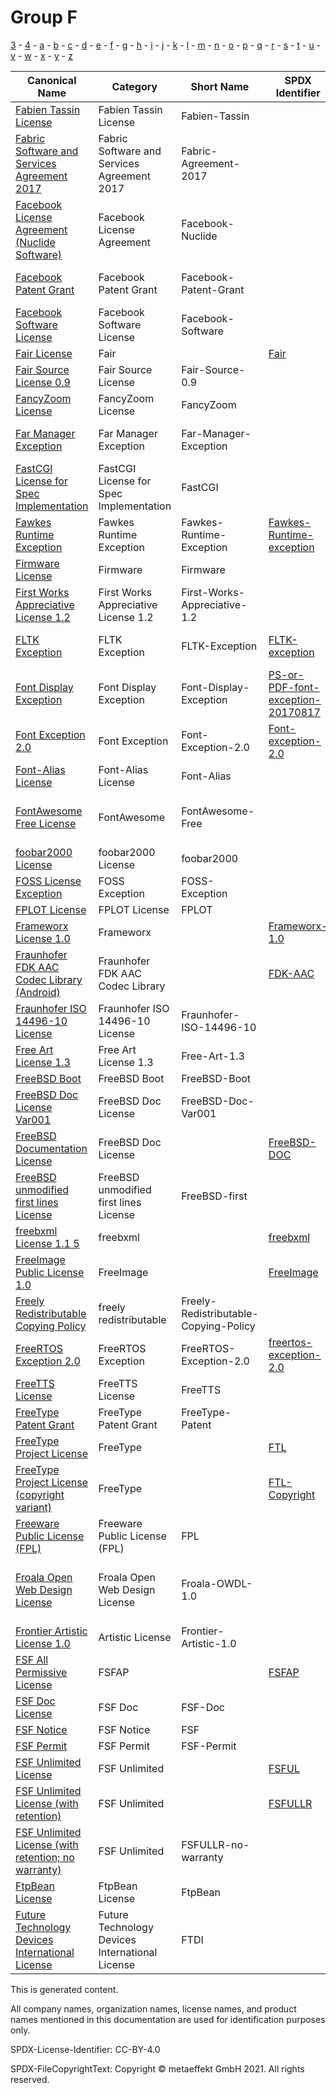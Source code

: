 # Group F

[3](../[3]/README.md) -
[4](../[4]/README.md) -
[a](../[a]/README.md) - 
[b](../[b]/README.md) - 
[c](../[c]/README.md) - 
[d](../[d]/README.md) - 
[e](../[e]/README.md) - 
[f](../[f]/README.md) - 
[g](../[g]/README.md) - 
[h](../[h]/README.md) - 
[i](../[i]/README.md) - 
[j](../[j]/README.md) - 
[k](../[k]/README.md) - 
[l](../[l]/README.md) - 
[m](../[m]/README.md) - 
[n](../[n]/README.md) - 
[o](../[o]/README.md) - 
[p](../[p]/README.md) - 
[q](../[q]/README.md) - 
[r](../[r]/README.md) - 
[s](../[s]/README.md) - 
[t](../[t]/README.md) - 
[u](../[u]/README.md) - 
[v](../[v]/README.md) - 
[w](../[w]/README.md) - 
[x](../[x]/README.md) - 
[y](../[y]/README.md) - 
[z](../[z]/README.md)

|Canonical Name|Category|Short Name|SPDX Identifier|OSI|ScanCode|Matched ScanCode|Type|
| --- | --- | --- | --- | --- | --- | --- | --- |
|[Fabien Tassin License]([fa]/Fabien-Tassin-License.yaml)|Fabien Tassin License|Fabien-Tassin| | | [fabien-tassin](https://github.com/nexB/scancode-toolkit/blob/develop/src/licensedcode/data/licenses/fabien-tassin.LICENSE) | [fabien-tassin](https://github.com/nexB/scancode-toolkit/blob/develop/src/licensedcode/data/licenses/fabien-tassin.LICENSE) |terms|
|[Fabric Software and Services Agreement 2017]([fa]/Fabric-Software-and-Services-Agreement-2017.yaml)|Fabric Software and Services Agreement 2017|Fabric-Agreement-2017| | | [fabric-agreement-2017](https://github.com/nexB/scancode-toolkit/blob/develop/src/licensedcode/data/licenses/fabric-agreement-2017.LICENSE) | [fabric-agreement-2017](https://github.com/nexB/scancode-toolkit/blob/develop/src/licensedcode/data/licenses/fabric-agreement-2017.LICENSE) |terms|
|[Facebook License Agreement (Nuclide Software)]([fa]/Facebook-License-Agreement-(Nuclide-Software).yaml)|Facebook License Agreement|Facebook-Nuclide| | | [facebook-nuclide](https://github.com/nexB/scancode-toolkit/blob/develop/src/licensedcode/data/licenses/facebook-nuclide.LICENSE) | [facebook-nuclide](https://github.com/nexB/scancode-toolkit/blob/develop/src/licensedcode/data/licenses/facebook-nuclide.LICENSE) |terms|
|[Facebook Patent Grant]([fa]/Facebook-Patent-Grant.yaml)|Facebook Patent Grant|Facebook-Patent-Grant| | | [facebook-patent-rights-2](https://github.com/nexB/scancode-toolkit/blob/develop/src/licensedcode/data/licenses/facebook-patent-rights-2.LICENSE) | [facebook-patent-rights-2](https://github.com/nexB/scancode-toolkit/blob/develop/src/licensedcode/data/licenses/facebook-patent-rights-2.LICENSE) |terms|
|[Facebook Software License]([fa]/Facebook-Software-License.yaml)|Facebook Software License|Facebook-Software| | | [facebook-software-license](https://github.com/nexB/scancode-toolkit/blob/develop/src/licensedcode/data/licenses/facebook-software-license.LICENSE) | [facebook-software-license](https://github.com/nexB/scancode-toolkit/blob/develop/src/licensedcode/data/licenses/facebook-software-license.LICENSE) |terms|
|[Fair License]([fa]/Fair-License.yaml)|Fair| |[Fair](https://spdx.org/licenses/preview/Fair.html)| [Fair](https://opensource.org/licenses/Fair) | [fair](https://github.com/nexB/scancode-toolkit/blob/develop/src/licensedcode/data/licenses/fair.LICENSE) | [fair](https://github.com/nexB/scancode-toolkit/blob/develop/src/licensedcode/data/licenses/fair.LICENSE) |terms|
|[Fair Source License 0.9]([fa]/Fair-Source-License-0.9.yaml)|Fair Source License|Fair-Source-0.9| | | [fair-source-0.9](https://github.com/nexB/scancode-toolkit/blob/develop/src/licensedcode/data/licenses/fair-source-0.9.LICENSE) | [fair-source-0.9](https://github.com/nexB/scancode-toolkit/blob/develop/src/licensedcode/data/licenses/fair-source-0.9.LICENSE) |terms|
|[FancyZoom License]([fa]/FancyZoom-License.yaml)|FancyZoom License|FancyZoom| | | [fancyzoom](https://github.com/nexB/scancode-toolkit/blob/develop/src/licensedcode/data/licenses/fancyzoom.LICENSE) | [fancyzoom](https://github.com/nexB/scancode-toolkit/blob/develop/src/licensedcode/data/licenses/fancyzoom.LICENSE) |terms|
|[Far Manager Exception]([fa]/Far-Manager-Exception.yaml)|Far Manager Exception|Far-Manager-Exception| | | [far-manager-exception](https://github.com/nexB/scancode-toolkit/blob/develop/src/licensedcode/data/licenses/far-manager-exception.LICENSE) | [far-manager-exception](https://github.com/nexB/scancode-toolkit/blob/develop/src/licensedcode/data/licenses/far-manager-exception.LICENSE) |exception|
|[FastCGI License for Spec Implementation]([fa]/FastCGI-License-for-Spec-Implementation.yaml)|FastCGI License for Spec Implementation|FastCGI| | | [openmarket-fastcgi](https://github.com/nexB/scancode-toolkit/blob/develop/src/licensedcode/data/licenses/openmarket-fastcgi.LICENSE) | [openmarket-fastcgi](https://github.com/nexB/scancode-toolkit/blob/develop/src/licensedcode/data/licenses/openmarket-fastcgi.LICENSE) |terms|
|[Fawkes Runtime Exception]([fa]/Fawkes-Runtime-Exception.yaml)|Fawkes Runtime Exception|Fawkes-Runtime-Exception|[Fawkes-Runtime-exception](https://spdx.org/licenses/preview/Fawkes-Runtime-exception.html)| | [fawkes-runtime-exception](https://github.com/nexB/scancode-toolkit/blob/develop/src/licensedcode/data/licenses/fawkes-runtime-exception.LICENSE) | [fawkes-runtime-exception](https://github.com/nexB/scancode-toolkit/blob/develop/src/licensedcode/data/licenses/fawkes-runtime-exception.LICENSE) |exception|
|[Firmware License]([fi]/Firmware-License.yaml)|Firmware|Firmware| | | | [intel-bcl](https://github.com/nexB/scancode-toolkit/blob/develop/src/licensedcode/data/licenses/intel-bcl.LICENSE) |terms|
|[First Works Appreciative License 1.2]([fi]/First-Works-Appreciative-License-1.2.yaml)|First Works Appreciative License 1.2|First-Works-Appreciative-1.2| | | [first-works-appreciative-1.2](https://github.com/nexB/scancode-toolkit/blob/develop/src/licensedcode/data/licenses/first-works-appreciative-1.2.LICENSE) | [first-works-appreciative-1.2](https://github.com/nexB/scancode-toolkit/blob/develop/src/licensedcode/data/licenses/first-works-appreciative-1.2.LICENSE) |terms|
|[FLTK Exception]([fl]/FLTK-Exception.yaml)|FLTK Exception|FLTK-Exception|[FLTK-exception](https://spdx.org/licenses/preview/FLTK-exception.html)| | [lgpl-2.0-fltk](https://github.com/nexB/scancode-toolkit/blob/develop/src/licensedcode/data/licenses/lgpl-2.0-fltk.LICENSE) | [fltk-exception-lgpl-2.0](https://github.com/nexB/scancode-toolkit/blob/develop/src/licensedcode/data/licenses/fltk-exception-lgpl-2.0.LICENSE) |exception|
|[Font Display Exception]([fo]/Font-Display-Exception.yaml)|Font Display Exception|Font-Display-Exception|[PS-or-PDF-font-exception-20170817](https://spdx.org/licenses/preview/PS-or-PDF-font-exception-20170817.html)| | [ps-or-pdf-font-exception-20170817](https://github.com/nexB/scancode-toolkit/blob/develop/src/licensedcode/data/licenses/ps-or-pdf-font-exception-20170817.LICENSE) | [ps-or-pdf-font-exception-20170817](https://github.com/nexB/scancode-toolkit/blob/develop/src/licensedcode/data/licenses/ps-or-pdf-font-exception-20170817.LICENSE) |exception|
|[Font Exception 2.0]([fo]/Font-Exception-2.0.yaml)|Font Exception|Font-Exception-2.0|[Font-exception-2.0](https://spdx.org/licenses/preview/Font-exception-2.0.html)| | [font-exception-gpl](https://github.com/nexB/scancode-toolkit/blob/develop/src/licensedcode/data/licenses/font-exception-gpl.LICENSE) | [font-exception-gpl](https://github.com/nexB/scancode-toolkit/blob/develop/src/licensedcode/data/licenses/font-exception-gpl.LICENSE) |exception|
|[Font-Alias License]([fo]/Font-Alias-License.yaml)|Font-Alias License|Font-Alias| | | [font-alias](https://github.com/nexB/scancode-toolkit/blob/develop/src/licensedcode/data/licenses/font-alias.LICENSE) | |terms|
|[FontAwesome Free License]([fo]/FontAwesome-Free-License.yaml)|FontAwesome|FontAwesome-Free| | | | [cc-by-4.0](https://github.com/nexB/scancode-toolkit/blob/develop/src/licensedcode/data/licenses/cc-by-4.0.LICENSE), [gpl-1.0-plus](https://github.com/nexB/scancode-toolkit/blob/develop/src/licensedcode/data/licenses/gpl-1.0-plus.LICENSE), [mit](https://github.com/nexB/scancode-toolkit/blob/develop/src/licensedcode/data/licenses/mit.LICENSE), [ofl-1.1](https://github.com/nexB/scancode-toolkit/blob/develop/src/licensedcode/data/licenses/ofl-1.1.LICENSE) |terms|
|[foobar2000 License]([fo]/foobar2000-License.yaml)|foobar2000 License|foobar2000| | | [foobar2000](https://github.com/nexB/scancode-toolkit/blob/develop/src/licensedcode/data/licenses/foobar2000.LICENSE) | [foobar2000](https://github.com/nexB/scancode-toolkit/blob/develop/src/licensedcode/data/licenses/foobar2000.LICENSE) |terms|
|[FOSS License Exception]([fo]/FOSS-License-Exception.yaml)|FOSS Exception|FOSS-Exception| | | | |exception|
|[FPLOT License]([fp]/FPLOT-License.yaml)|FPLOT License|FPLOT| | | [fplot](https://github.com/nexB/scancode-toolkit/blob/develop/src/licensedcode/data/licenses/fplot.LICENSE) | [fplot](https://github.com/nexB/scancode-toolkit/blob/develop/src/licensedcode/data/licenses/fplot.LICENSE) |terms|
|[Frameworx License 1.0]([fr]/Frameworx-License-1.0.yaml)|Frameworx| |[Frameworx-1.0](https://spdx.org/licenses/preview/Frameworx-1.0.html)| [Frameworx-1.0](https://opensource.org/licenses/Frameworx-1.0) | [frameworx-1.0](https://github.com/nexB/scancode-toolkit/blob/develop/src/licensedcode/data/licenses/frameworx-1.0.LICENSE) | [frameworx-1.0](https://github.com/nexB/scancode-toolkit/blob/develop/src/licensedcode/data/licenses/frameworx-1.0.LICENSE) |terms|
|[Fraunhofer FDK AAC Codec Library (Android)]([fr]/Fraunhofer-FDK-AAC-Codec-Library-(Android).yaml)|Fraunhofer FDK AAC Codec Library| |[FDK-AAC](https://spdx.org/licenses/preview/FDK-AAC.html)| | [fraunhofer-fdk-aac-codec](https://github.com/nexB/scancode-toolkit/blob/develop/src/licensedcode/data/licenses/fraunhofer-fdk-aac-codec.LICENSE) | [fraunhofer-fdk-aac-codec](https://github.com/nexB/scancode-toolkit/blob/develop/src/licensedcode/data/licenses/fraunhofer-fdk-aac-codec.LICENSE) |terms|
|[Fraunhofer ISO 14496-10 License]([fr]/Fraunhofer-ISO-14496-10-License.yaml)|Fraunhofer ISO 14496-10 License|Fraunhofer-ISO-14496-10| | | [fraunhofer-iso-14496-10](https://github.com/nexB/scancode-toolkit/blob/develop/src/licensedcode/data/licenses/fraunhofer-iso-14496-10.LICENSE) | [fraunhofer-iso-14496-10](https://github.com/nexB/scancode-toolkit/blob/develop/src/licensedcode/data/licenses/fraunhofer-iso-14496-10.LICENSE) |terms|
|[Free Art License 1.3]([fr]/Free-Art-License-1.3.yaml)|Free Art License 1.3|Free-Art-1.3| | | [free-art-1.3](https://github.com/nexB/scancode-toolkit/blob/develop/src/licensedcode/data/licenses/free-art-1.3.LICENSE) | [free-art-1.3](https://github.com/nexB/scancode-toolkit/blob/develop/src/licensedcode/data/licenses/free-art-1.3.LICENSE) |terms|
|[FreeBSD Boot]([fr]/FreeBSD-Boot.yaml)|FreeBSD Boot|FreeBSD-Boot| | | [freebsd-boot](https://github.com/nexB/scancode-toolkit/blob/develop/src/licensedcode/data/licenses/freebsd-boot.LICENSE) | [freebsd-boot](https://github.com/nexB/scancode-toolkit/blob/develop/src/licensedcode/data/licenses/freebsd-boot.LICENSE) |terms|
|[FreeBSD Doc License Var001]([fr]/FreeBSD-Doc-License-Var001.yaml)|FreeBSD Doc License|FreeBSD-Doc-Var001| | | [freebsd-doc](https://github.com/nexB/scancode-toolkit/blob/develop/src/licensedcode/data/licenses/freebsd-doc.LICENSE) | [freebsd-doc](https://github.com/nexB/scancode-toolkit/blob/develop/src/licensedcode/data/licenses/freebsd-doc.LICENSE) |terms|
|[FreeBSD Documentation License]([fr]/FreeBSD-Documentation-License.yaml)|FreeBSD Doc License| |[FreeBSD-DOC](https://spdx.org/licenses/preview/FreeBSD-DOC.html)| | | |terms|
|[FreeBSD unmodified first lines License]([fr]/FreeBSD-unmodified-first-lines-License.yaml)|FreeBSD unmodified first lines License|FreeBSD-first| | | [freebsd-first](https://github.com/nexB/scancode-toolkit/blob/develop/src/licensedcode/data/licenses/freebsd-first.LICENSE) | [freebsd-first](https://github.com/nexB/scancode-toolkit/blob/develop/src/licensedcode/data/licenses/freebsd-first.LICENSE) |terms|
|[freebxml License 1.1 5]([fr]/freebxml-License-1.1-5.yaml)|freebxml| |[freebxml](https://spdx.org/licenses/preview/freebxml.html)| | | [apache-1.1](https://github.com/nexB/scancode-toolkit/blob/develop/src/licensedcode/data/licenses/apache-1.1.LICENSE), [apache-2.0](https://github.com/nexB/scancode-toolkit/blob/develop/src/licensedcode/data/licenses/apache-2.0.LICENSE) |terms|
|[FreeImage Public License 1.0]([fr]/FreeImage-Public-License-1.0.yaml)|FreeImage| |[FreeImage](https://spdx.org/licenses/preview/FreeImage.html)| | [freeimage-1.0](https://github.com/nexB/scancode-toolkit/blob/develop/src/licensedcode/data/licenses/freeimage-1.0.LICENSE) | [freeimage-1.0](https://github.com/nexB/scancode-toolkit/blob/develop/src/licensedcode/data/licenses/freeimage-1.0.LICENSE) |terms|
|[Freely Redistributable Copying Policy]([fr]/Freely-Redistributable-Copying-Policy.yaml)|freely redistributable|Freely-Redistributable-Copying-Policy| | | | |terms|
|[FreeRTOS Exception 2.0]([fr]/FreeRTOS-Exception-2.0.yaml)|FreeRTOS Exception|FreeRTOS-Exception-2.0|[freertos-exception-2.0](https://spdx.org/licenses/preview/freertos-exception-2.0.html)| | [freertos-exception-2.0](https://github.com/nexB/scancode-toolkit/blob/develop/src/licensedcode/data/licenses/freertos-exception-2.0.LICENSE) | [freertos-exception-2.0](https://github.com/nexB/scancode-toolkit/blob/develop/src/licensedcode/data/licenses/freertos-exception-2.0.LICENSE), [gpl-2.0](https://github.com/nexB/scancode-toolkit/blob/develop/src/licensedcode/data/licenses/gpl-2.0.LICENSE) |exception|
|[FreeTTS License]([fr]/FreeTTS-License.yaml)|FreeTTS License|FreeTTS| | | [freetts](https://github.com/nexB/scancode-toolkit/blob/develop/src/licensedcode/data/licenses/freetts.LICENSE) | [freetts](https://github.com/nexB/scancode-toolkit/blob/develop/src/licensedcode/data/licenses/freetts.LICENSE) |terms|
|[FreeType Patent Grant]([fr]/FreeType-Patent-Grant.yaml)|FreeType Patent Grant|FreeType-Patent| | | [freetype-patent](https://github.com/nexB/scancode-toolkit/blob/develop/src/licensedcode/data/licenses/freetype-patent.LICENSE) | [freetype-patent](https://github.com/nexB/scancode-toolkit/blob/develop/src/licensedcode/data/licenses/freetype-patent.LICENSE) |terms|
|[FreeType Project License]([fr]/FreeType-Project-License.yaml)|FreeType| |[FTL](https://spdx.org/licenses/preview/FTL.html)| | [freetype](https://github.com/nexB/scancode-toolkit/blob/develop/src/licensedcode/data/licenses/freetype.LICENSE) | [freetype](https://github.com/nexB/scancode-toolkit/blob/develop/src/licensedcode/data/licenses/freetype.LICENSE) |terms|
|[FreeType Project License (copyright variant)]([fr]/FreeType-Project-License-(copyright-variant).yaml)|FreeType| |[FTL-Copyright](https://spdx.org/licenses/preview/FTL-Copyright.html)| | | |terms|
|[Freeware Public License (FPL)]([fr]/Freeware-Public-License-(FPL).yaml)|Freeware Public License (FPL)|FPL| | | [fpl](https://github.com/nexB/scancode-toolkit/blob/develop/src/licensedcode/data/licenses/fpl.LICENSE) | [fpl](https://github.com/nexB/scancode-toolkit/blob/develop/src/licensedcode/data/licenses/fpl.LICENSE) |terms|
|[Froala Open Web Design License]([fr]/Froala-Open-Web-Design-License.yaml)|Froala Open Web Design License|Froala-OWDL-1.0| | | [froala-owdl-1.0](https://github.com/nexB/scancode-toolkit/blob/develop/src/licensedcode/data/licenses/froala-owdl-1.0.LICENSE) | [bsd-simplified](https://github.com/nexB/scancode-toolkit/blob/develop/src/licensedcode/data/licenses/bsd-simplified.LICENSE), [proprietary-license](https://github.com/nexB/scancode-toolkit/blob/develop/src/licensedcode/data/licenses/proprietary-license.LICENSE), [unknown](https://github.com/nexB/scancode-toolkit/blob/develop/src/licensedcode/data/licenses/unknown.LICENSE) |terms|
|[Frontier Artistic License 1.0]([fr]/Frontier-Artistic-License-1.0.yaml)|Artistic License|Frontier-Artistic-1.0| | | [frontier-1.0](https://github.com/nexB/scancode-toolkit/blob/develop/src/licensedcode/data/licenses/frontier-1.0.LICENSE) | [frontier-1.0](https://github.com/nexB/scancode-toolkit/blob/develop/src/licensedcode/data/licenses/frontier-1.0.LICENSE) |terms|
|[FSF All Permissive License]([fs]/FSF-All-Permissive-License.yaml)|FSFAP| |[FSFAP](https://spdx.org/licenses/preview/FSFAP.html)| | [fsf-ap](https://github.com/nexB/scancode-toolkit/blob/develop/src/licensedcode/data/licenses/fsf-ap.LICENSE) | [fsf-ap](https://github.com/nexB/scancode-toolkit/blob/develop/src/licensedcode/data/licenses/fsf-ap.LICENSE) |terms|
|[FSF Doc License]([fs]/FSF-Doc-License.yaml)|FSF Doc|FSF-Doc| | | | [latex2e](https://github.com/nexB/scancode-toolkit/blob/develop/src/licensedcode/data/licenses/latex2e.LICENSE) |terms|
|[FSF Notice]([fs]/FSF-Notice.yaml)|FSF Notice|FSF| | | [fsf-notice](https://github.com/nexB/scancode-toolkit/blob/develop/src/licensedcode/data/licenses/fsf-notice.LICENSE) | |terms|
|[FSF Permit]([fs]/FSF-Permit.yaml)|FSF Permit|FSF-Permit| | | | [wtfpl-1.0](https://github.com/nexB/scancode-toolkit/blob/develop/src/licensedcode/data/licenses/wtfpl-1.0.LICENSE) |terms|
|[FSF Unlimited License]([fs]/FSF-Unlimited-License.yaml)|FSF Unlimited| |[FSFUL](https://spdx.org/licenses/preview/FSFUL.html)| | [fsf-free](https://github.com/nexB/scancode-toolkit/blob/develop/src/licensedcode/data/licenses/fsf-free.LICENSE) | [fsf-free](https://github.com/nexB/scancode-toolkit/blob/develop/src/licensedcode/data/licenses/fsf-free.LICENSE) |terms|
|[FSF Unlimited License (with retention)]([fs]/FSF-Unlimited-License-(with-retention).yaml)|FSF Unlimited| |[FSFULLR](https://spdx.org/licenses/preview/FSFULLR.html)| | [fsf-unlimited](https://github.com/nexB/scancode-toolkit/blob/develop/src/licensedcode/data/licenses/fsf-unlimited.LICENSE) | [fsf-unlimited](https://github.com/nexB/scancode-toolkit/blob/develop/src/licensedcode/data/licenses/fsf-unlimited.LICENSE) |terms|
|[FSF Unlimited License (with retention; no warranty)]([fs]/FSF-Unlimited-License-(with-retention;no-warranty).yaml)|FSF Unlimited|FSFULLR-no-warranty| | | | [fsf-unlimited](https://github.com/nexB/scancode-toolkit/blob/develop/src/licensedcode/data/licenses/fsf-unlimited.LICENSE) |terms|
|[FtpBean License]([ft]/FtpBean-License.yaml)|FtpBean License|FtpBean| | | [ftpbean](https://github.com/nexB/scancode-toolkit/blob/develop/src/licensedcode/data/licenses/ftpbean.LICENSE) | [ftpbean](https://github.com/nexB/scancode-toolkit/blob/develop/src/licensedcode/data/licenses/ftpbean.LICENSE) |terms|
|[Future Technology Devices International License]([fu]/Future-Technology-Devices-International-License.yaml)|Future Technology Devices International License|FTDI| | | [ftdi](https://github.com/nexB/scancode-toolkit/blob/develop/src/licensedcode/data/licenses/ftdi.LICENSE) | [ftdi](https://github.com/nexB/scancode-toolkit/blob/develop/src/licensedcode/data/licenses/ftdi.LICENSE) |terms|

This is generated content.

All company names, organization names, license names, and product names mentioned in this documentation are used for identification purposes only.

SPDX-License-Identifier: CC-BY-4.0

SPDX-FileCopyrightText: Copyright © metaeffekt GmbH 2021. All rights reserved.
